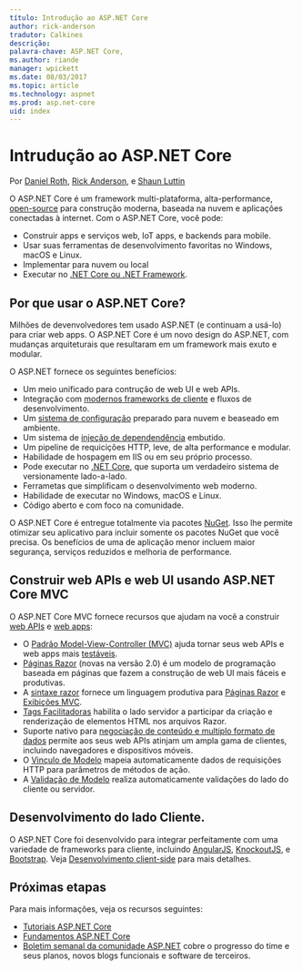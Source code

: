 ```yaml
---
título: Introdução ao ASP.NET Core
author: rick-anderson
tradutor: Calkines
descrição: 
palavra-chave: ASP.NET Core,
ms.author: riande
manager: wpickett
ms.date: 08/03/2017
ms.topic: article
ms.technology: aspnet
ms.prod: asp.net-core
uid: index
---
```


# Intrudução ao ASP.NET Core

Por [Daniel Roth](https://github.com/danroth27), [Rick Anderson](https://twitter.com/RickAndMSFT), e [Shaun Luttin](https://twitter.com/dicshaunary)

O ASP.NET Core é um framework multi-plataforma, alta-performance, [open-source](https://github.com/aspnet/home) para construção moderna, baseada na nuvem e aplicações conectadas à internet. Com o ASP.NET Core, você pode:

* Construir apps e serviços web, IoT apps, e backends para mobile.
* Usar suas ferramentas de desenvolvimento favoritas no Windows, macOS e Linux.
* Implementar para nuvem ou local
* Executar no [.NET Core ou .NET Framework](https://docs.microsoft.com/dotnet/articles/standard/choosing-core-framework-server).

## Por que usar o ASP.NET Core?

Milhões de devenvolvedores tem usado ASP.NET (e continuam a usá-lo) para criar web apps. O ASP.NET Core é um novo design do ASP.NET, com mudanças arquiteturais que resultaram em um framework mais exuto e modular.

O ASP.NET fornece os seguintes benefícios:

* Um meio unificado para contrução de web UI e web APIs.
* Integração com [modernos frameworks de cliente](xref:client-side/index) e fluxos de desenvolvimento.
* Um [sistema de configuração](xref:fundamentals/configuration) preparado para nuvem e beaseado em ambiente.
* Um sistema de [injeção de dependendência](xref:fundamentals/dependency-injection) embutido.
* Um pipeline de requicições HTTP, leve, de alta performance e modular.
* Habilidade de hospagem em IIS ou em seu próprio processo.
* Pode executar no [.NET Core](https://docs.microsoft.com/dotnet/articles/standard/choosing-core-framework-server), que suporta um verdadeiro sistema de versionamente lado-a-lado.
* Ferrametas que simplificam o desenvolvimento web moderno.
* Habilidade de executar no Windows, macOS e Linux.
* Código aberto e com foco na comunidade.

O ASP.NET Core é entregue totalmente via pacotes [NuGet](https://www.nuget.org/). Isso lhe permite otimizar seu aplicativo para incluir somente os pacotes NuGet que você precisa. Os benefícios de uma de aplicação menor incluem maior segurança, serviços reduzidos e melhoria de performance.

## Construir web APIs e web UI usando ASP.NET Core MVC

O ASP.NET Core MVC fornece recursos que ajudam na você a construir [web APIs](xref:tutorials/index#building-web-apis) e [web apps](xref:tutorials/index#building-web-applications):

* O [Padrão Model-View-Controller (MVC)](xref:mvc/overview) ajuda tornar seus web APIs e web apps mais [testáveis](testing/index.md).
* [Páginas Razor](xref:mvc/razor-pages/index) (novas na versão 2.0) é um modelo de programação baseada em páginas que fazem a construção de web UI mais fáceis e produtivas.
* A [sintaxe razor](xref:mvc/views/razor) fornece um linguagem produtiva para [Páginas Razor](xref:mvc/razor-pages/index) e [Exibições MVC](xref:mvc/views/overview).
* [Tags Facilitadoras](xref:mvc/views/tag-helpers/intro) habilita o lado servidor a participar da criação e renderização de elementos HTML nos arquivos Razor.
* Suporte nativo para [negociação de conteúdo e multiplo formato de dados](xref:mvc/models/formatting.md) permite aos seus web APIs 
atinjam um ampla gama de clientes, incluindo navegadores e dispositivos móveis.
* O [Vinculo de Modelo](xref:mvc/models/model-binding) mapeia automaticamente dados de requisições HTTP para parâmetros de métodos de ação.
* A [Validação de Modelo](xref:mvc/model/validation) realiza automaticamente validações do lado do cliente ou servidor.

## Desenvolvimento do lado Cliente.

O ASP.NET Core foi desenvolvido para integrar perfeitamente com uma variedade de frameworks para cliente, incluindo [AngularJS](xref:client-side/angular), [KnockoutJS](xref:client-side/knockout), e [Bootstrap](xref:client-side/bootstrap). Veja [Desenvolvimento client-side](xref:client-side/index.md) para mais detalhes.


## Próximas etapas

Para mais informações, veja os recursos seguintes:

* [Tutoriais ASP.NET Core](xref:/tutorials/index)
* [Fundamentos ASP.NET Core](xref:/fundamentals/index)
* [Boletim semanal da comunidade ASP.NET](https://live.asp.net/) cobre o progresso do time e seus planos, novos blogs funcionais e software de terceiros.
